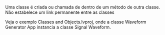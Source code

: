 Uma classe é criada ou chamada de dentro de um método de outra classe. Não estabelece um link permanente entre as classes

Veja o exemplo Classes and Objects.lvproj, onde a classe Waveform Generator App instancia a classe Signal Waveform.
